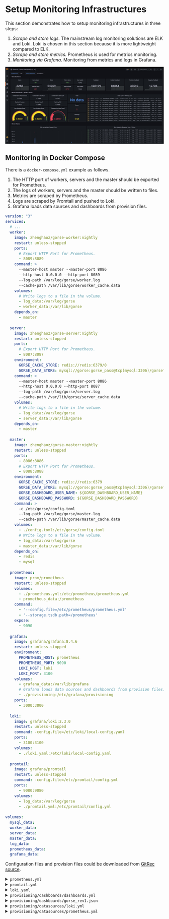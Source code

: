 # Setup Monitoring Infrastructures

This section demonstrates how to setup monitoring infrastructures in three steps:

1. *Scrape and store logs.* The mainstream log monitoring solutions are ELK and Loki. Loki is chosen in this section because it is more lightweight compared to ELK.
2. *Scrape and store metrics.* Prometheus is used for metrics monitoring.
3. *Monitoring via Grafana.* Monitoring from metrics and logs in Grafana.

![dashboard-logs-preview](../img/ch3/gorse_rev1.png)

## Monitoring in Docker Compose 

There is a `docker-compose.yml` example as follows.

1. The HTTP port of workers, servers and the master should be exported for Prometheus.
2. The logs of workers, servers and the master should be written to files. 
3. Metrics are scraped by Prometheus.
3. Logs are scraped by Promtail and pushed to Loki.
5. Grafana loads data sources and dashboards from provision files.

```yaml
version: "3"
services:
  # ...
  worker:
    image: zhenghaoz/gorse-worker:nightly
    restart: unless-stopped
    ports:
      # Export HTTP Port for Prometheus.
      - 8089:8089
    command: >
      --master-host master --master-port 8086 
      --http-host 0.0.0.0 --http-port 8089
      --log-path /var/log/gorse/worker.log 
      --cache-path /var/lib/gorse/worker_cache.data
    volumes:
      # Write logs to a file in the volume.
      - log_data:/var/log/gorse
      - worker_data:/var/lib/gorse
    depends_on:
      - master

  server:
    image: zhenghaoz/gorse-server:nightly
    restart: unless-stopped
    ports:
      # Export HTTP Port for Prometheus.
      - 8087:8087
    environment:
      GORSE_CACHE_STORE: redis://redis:6379/0
      GORSE_DATA_STORE: mysql://gorse:gorse_pass@tcp(mysql:3306)/gorse?parseTime=true
    command: >
      --master-host master --master-port 8086 
      --http-host 0.0.0.0 --http-port 8087
      --log-path /var/log/gorse/server.log 
      --cache-path /var/lib/gorse/server_cache.data
    volumes:
      # Write logs to a file in the volume.
      - log_data:/var/log/gorse
      - server_data:/var/lib/gorse
    depends_on:
      - master

  master:
    image: zhenghaoz/gorse-master:nightly
    restart: unless-stopped
    ports:
      - 8086:8086
      # Export HTTP Port for Prometheus.
      - 8088:8088
    environment:
      GORSE_CACHE_STORE: redis://redis:6379
      GORSE_DATA_STORE: mysql://gorse:gorse_pass@tcp(mysql:3306)/gorse?parseTime=true
      GORSE_DASHBOARD_USER_NAME: ${GORSE_DASHBOARD_USER_NAME}
      GORSE_DASHBOARD_PASSWORD: ${GORSE_DASHBOARD_PASSWORD}
    command: >
      -c /etc/gorse/config.toml 
      --log-path /var/log/gorse/master.log 
      --cache-path /var/lib/gorse/master_cache.data
    volumes:
      - ./config.toml:/etc/gorse/config.toml
      # Write logs to a file in the volume.
      - log_data:/var/log/gorse
      - master_data:/var/lib/gorse
    depends_on:
      - redis
      - mysql

  prometheus:
    image: prom/prometheus
    restart: unless-stopped
    volumes:
      - ./prometheus.yml:/etc/prometheus/prometheus.yml
      - prometheus_data:/prometheus
    command:
      - '--config.file=/etc/prometheus/prometheus.yml'
      - '--storage.tsdb.path=/prometheus'
    expose:
      - 9090

  grafana:
    image: grafana/grafana:8.4.6
    restart: unless-stopped
    environment:
      PROMETHEUS_HOST: prometheus
      PROMETHEUS_PORT: 9090
      LOKI_HOST: loki
      LOKI_PORT: 3100
    volumes:
      - grafana_data:/var/lib/grafana
      # Grafana loads data sources and dashboards from provision files.
      - ./provisioning:/etc/grafana/provisioning
    ports:
      - 3000:3000

  loki:
    image: grafana/loki:2.3.0
    restart: unless-stopped
    command: -config.file=/etc/loki/local-config.yaml
    ports:
      - 3100:3100
    volumes:
      - ./loki.yaml:/etc/loki/local-config.yaml

  promtail:
    image: grafana/promtail
    restart: unless-stopped
    command: -config.file=/etc/promtail/config.yml
    ports:
      - 9080:9080
    volumes:
      - log_data:/var/log/gorse
      - ./promtail.yml:/etc/promtail/config.yml

volumes:
  mysql_data:
  worker_data:
  server_data:
  master_data:
  log_data:
  prometheus_data:
  grafana_data:
```

Configuration files and provision files could be downloaded from [GitRec source](https://github.com/zhenghaoz/gitrec).

<details>
<summary><code>prometheus.yml</code></summary>

```yaml
global:
  scrape_interval: 15s

scrape_configs:
  - job_name:       'gorse'
    static_configs:
      - targets: ['worker:8089', 'server:8087', 'master:8088']
```

</details>

<details>
<summary><code>promtail.yml</code></summary>

```yaml
server:
  http_listen_port: 9080
  grpc_listen_port: 0

positions:
  filename: /var/log/positions.yaml # This location needs to be writeable by Promtail.

clients:
  - url: http://loki:3100/loki/api/v1/push

scrape_configs:
  - job_name: system
    static_configs:
    - targets:
        - localhost
      labels:
        job: gorse
        __path__: /var/log/gorse/*.log
    pipeline_stages:
    - json:
        expressions:
          level: level
          ts: ts
    - labels:
        level:
    - timestamp:
        source: ts
        format: Unix
```

</details>


<details>
<summary><code>loki.yaml</code></summary>

```yaml
auth_enabled: false

server:
  http_listen_port: 3100

ingester:
  lifecycler:
    address: 127.0.0.1
    ring:
      kvstore:
        store: inmemory
      replication_factor: 1
    final_sleep: 0s
  chunk_idle_period: 5m
  chunk_retain_period: 30s

schema_config:
  configs:
    - from: 2020-05-15
      store: boltdb
      object_store: filesystem
      schema: v11
      index:
        prefix: index_
        period: 168h

storage_config:
  boltdb:
    directory: /tmp/loki/index

  filesystem:
    directory: /tmp/loki/chunks

limits_config:
  enforce_metric_name: false
  reject_old_samples: true
  reject_old_samples_max_age: 168h
```

</details>

<details>
<summary><code>provisioning/dashboards/dashboards.yml</code></summary>

```yaml
apiVersion: 1

providers:
- name: 'Default'
  folder: ''
  type: file
  options:
    path: /etc/grafana/provisioning/dashboards/
```

</details>

<details>
<summary><code>provisioning/dashboards/gorse_rev1.json</code></summary>

[Download link](https://raw.githubusercontent.com/zhenghaoz/gitrec/master/provisioning/dashboards/gorse_rev1.json)

</details>

<details>
<summary><code>provisioning/datasources/loki.yml</code></summary>

```yaml
apiVersion: 1

datasources:
- name: Loki
  type: loki
  url: http://$LOKI_HOST:$LOKI_PORT
```

</details>

<details>
<summary><code>provisioning/datasources/prometheus.yml</code></summary>

```yaml
apiVersion: 1

datasources:
- name: Prometheus
  type: prometheus
  url: http://$PROMETHEUS_HOST:$PROMETHEUS_PORT
```

</details>
